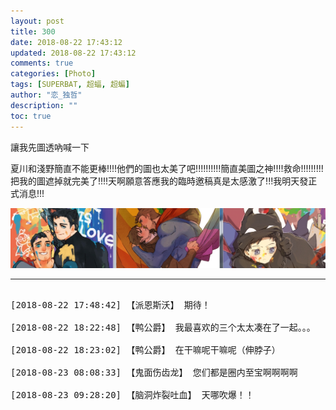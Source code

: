 ```yaml
---
layout: post
title: 300
date: 2018-08-22 17:43:12
updated: 2018-08-22 17:43:12
comments: true
categories: [Photo]
tags: [SUPERBAT, 超蝠, 超蝙]
author: "恋_独哲"
description: ""
toc: true
---
```


<p>讓我先圖透吶喊一下</p> 
<p>夏川和淺野簡直不能更棒!!!!他們的圖也太美了吧!!!!!!!!!!簡直美圖之神!!!!救命!!!!!!!!!把我的圖遮掉就完美了!!!!天啊願意答應我的臨時邀稿真是太感激了!!!我明天發正式消息!!!<br /></p>

![](https://raw.githubusercontent.com/alicewish/maple50821/master/img_YW5MWVN1NEpoZFYraEJOa0huTWVFUjZacWhrWTYybVRjeWZWd3ViSUV1cjVTazBUeXl1bUlBPT0.jpg)

---

<pre>

[2018-08-22 17:48:42] 【派恩斯沃】 期待！

[2018-08-22 18:22:48] 【鸭公爵】 我最喜欢的三个太太凑在了一起。。。

[2018-08-22 18:23:02] 【鸭公爵】 在干嘛呢干嘛呢（伸脖子）

[2018-08-23 08:08:33] 【鬼面伤齿龙】 您们都是圈内至宝啊啊啊啊

[2018-08-23 09:28:20] 【脑洞炸裂吐血】 天哪吹爆！！

</pre>